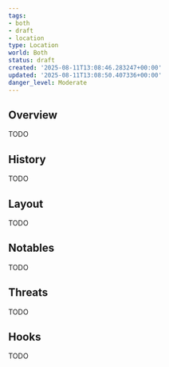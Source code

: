 ```yaml
---
tags:
- both
- draft
- location
type: Location
world: Both
status: draft
created: '2025-08-11T13:08:46.283247+00:00'
updated: '2025-08-11T13:08:50.407336+00:00'
danger_level: Moderate
---
```



## Overview

TODO
## History

TODO
## Layout

TODO
## Notables

TODO
## Threats

TODO
## Hooks

TODO

